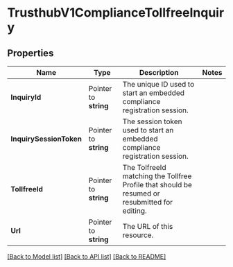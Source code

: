 # TrusthubV1ComplianceTollfreeInquiry

## Properties

Name | Type | Description | Notes
------------ | ------------- | ------------- | -------------
**InquiryId** | Pointer to **string** | The unique ID used to start an embedded compliance registration session. |
**InquirySessionToken** | Pointer to **string** | The session token used to start an embedded compliance registration session. |
**TollfreeId** | Pointer to **string** | The TolfreeId matching the Tollfree Profile that should be resumed or resubmitted for editing. |
**Url** | Pointer to **string** | The URL of this resource. |

[[Back to Model list]](../README.md#documentation-for-models) [[Back to API list]](../README.md#documentation-for-api-endpoints) [[Back to README]](../README.md)


